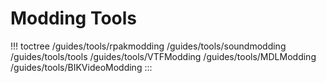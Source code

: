# Modding Tools

!!! toctree
/guides/tools/rpakmodding /guides/tools/soundmodding /guides/tools/tools
/guides/tools/VTFModding /guides/tools/MDLModding
/guides/tools/BIKVideoModding
:::
